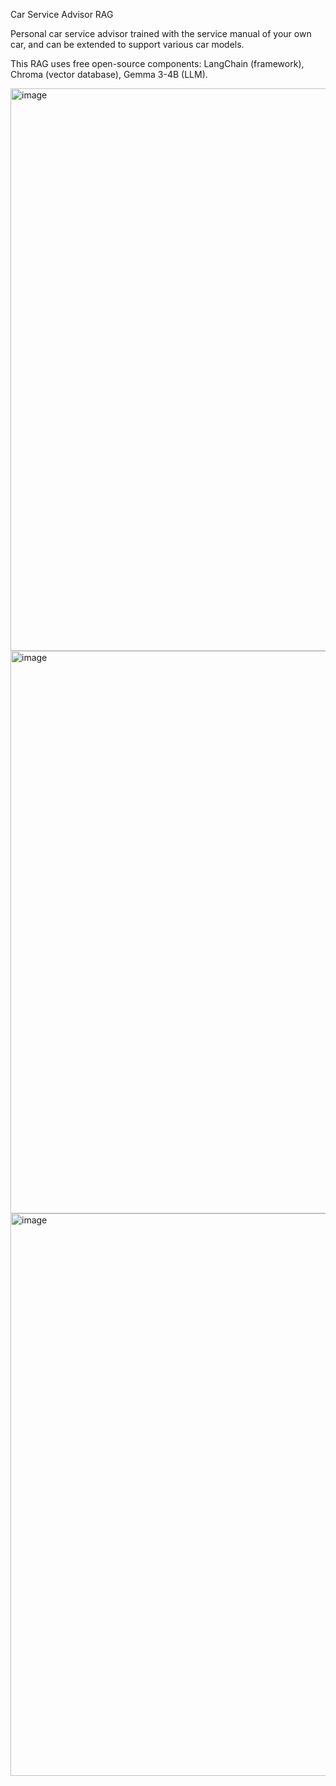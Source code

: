 Car Service Advisor RAG

Personal car service advisor trained with the service manual of your own car, and can be extended to support various car models.

This RAG uses free open-source components: LangChain (framework), Chroma (vector database), Gemma 3-4B (LLM).

<img width="1600" height="900" alt="image" src="https://github.com/user-attachments/assets/fe5e9db3-74b6-4100-9f14-a0a4d4a1c55d" />

<img width="1600" height="900" alt="image" src="https://github.com/user-attachments/assets/fec9afad-c346-448e-9d13-4252eefbf355" />

<img width="1600" height="900" alt="image" src="https://github.com/user-attachments/assets/dfc52b2a-9b8a-4e48-aaa5-4f529461b1af" />

